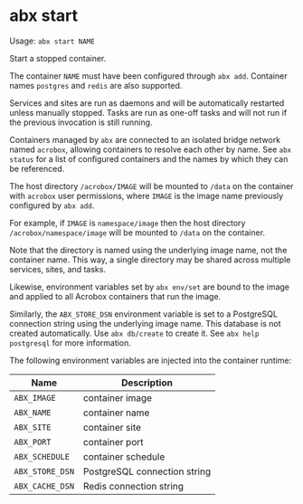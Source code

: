 # abx start

Usage: `abx start NAME`

Start a stopped container.

The container `NAME` must have been configured through `abx add`. Container
names `postgres` and `redis` are also supported.

Services and sites are run as daemons and will be automatically restarted
unless manually stopped. Tasks are run as one-off tasks and will not run if the
previous invocation is still running.

Containers managed by `abx` are connected to an isolated bridge network named
`acrobox`, allowing containers to resolve each other by name. See `abx status`
for a list of configured containers and the names by which they can be
referenced.

The host directory `/acrobox/IMAGE` will be mounted to `/data` on the container
with `acrobox` user permissions, where `IMAGE` is the image name previously
configured by `abx add`.

For example, if `IMAGE` is `namespace/image` then the host directory
`/acrobox/namespace/image` will be mounted to `/data` on the container.

Note that the directory is named using the underlying image name, not the
container name. This way, a single directory may be shared across multiple
services, sites, and tasks.

Likewise, environment variables set by `abx env/set` are bound to the image
and applied to all Acrobox containers that run the image.

Similarly, the `ABX_STORE_DSN` environment variable is set to a PostgreSQL
connection string using the underlying image name. This database is not created
automatically. Use `abx db/create` to create it.  See `abx help postgresql` for
more information.

The following environment variables are injected into the container runtime:

| Name            | Description                  |
| --------------- | ---------------------------- |
| `ABX_IMAGE`     | container image              |
| `ABX_NAME`      | container name               |
| `ABX_SITE`      | container site               |
| `ABX_PORT`      | container port               |
| `ABX_SCHEDULE`  | container schedule           |
| `ABX_STORE_DSN` | PostgreSQL connection string |
| `ABX_CACHE_DSN` | Redis connection string      |
